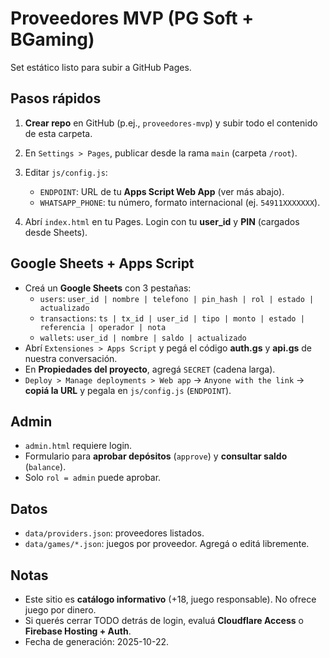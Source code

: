 # Proveedores MVP (PG Soft + BGaming)

Set estático listo para subir a GitHub Pages.

## Pasos rápidos
1. **Crear repo** en GitHub (p.ej., `proveedores-mvp`) y subir todo el contenido de esta carpeta.
2. En `Settings > Pages`, publicar desde la rama `main` (carpeta `/root`).
3. Editar `js/config.js`:
   - `ENDPOINT`: URL de tu **Apps Script Web App** (ver más abajo).
   - `WHATSAPP_PHONE`: tu número, formato internacional (ej. `54911XXXXXXX`).

4. Abrí `index.html` en tu Pages. Login con tu **user_id** y **PIN** (cargados desde Sheets).

## Google Sheets + Apps Script
- Creá un **Google Sheets** con 3 pestañas:
  - `users`: `user_id | nombre | telefono | pin_hash | rol | estado | actualizado`
  - `transactions`: `ts | tx_id | user_id | tipo | monto | estado | referencia | operador | nota`
  - `wallets`: `user_id | nombre | saldo | actualizado`
- Abrí `Extensiones > Apps Script` y pegá el código **auth.gs** y **api.gs** de nuestra conversación.
- En **Propiedades del proyecto**, agregá `SECRET` (cadena larga).
- `Deploy > Manage deployments > Web app` → `Anyone with the link` → **copiá la URL** y pegala en `js/config.js` (`ENDPOINT`).

## Admin
- `admin.html` requiere login.
- Formulario para **aprobar depósitos** (`approve`) y **consultar saldo** (`balance`).
- Solo `rol = admin` puede aprobar.

## Datos
- `data/providers.json`: proveedores listados.
- `data/games/*.json`: juegos por proveedor. Agregá o editá libremente.

## Notas
- Este sitio es **catálogo informativo** (+18, juego responsable). No ofrece juego por dinero.
- Si querés cerrar TODO detrás de login, evaluá **Cloudflare Access** o **Firebase Hosting + Auth**.
- Fecha de generación: 2025-10-22.
